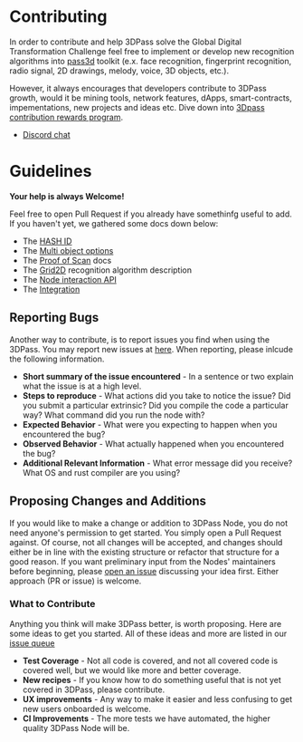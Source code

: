 # Contributing

In order to contribute and help 3DPass solve the Global Digital Transformation Challenge feel free to implement or develop new recognition algorithms into [pass3d](https://github.com/3Dpass/pass3d) toolkit (e.x. face recognition, fingerprint recognition, radio signal, 2D drawings, melody, voice, 3D objects, etc.). 

However, it always encourages that developers contribute to 3DPass growth, would it be mining tools, network features, dApps, smart-contracts, impementations, new projects and ideas etc. Dive down into [3Dpass contribution rewards program](https://3dpass.org/coin#distribution-contribution).

- [Discord chat](https://discord.gg/u24WkXcwug)

# Guidelines

 **Your help is always Welcome!**

Feel free to open Pull Request if you already have somethinfg useful to add. If you haven't yet, we gathered some docs down below:
-   The [HASH ID](https://3dpass.org/features#3drecognition-hash-id)
-   The [Multi object options](https://3dpass.org/features#multiobject)
-   The [Proof of Scan](https://3dpass.org/proof-of-scan) docs
-   The [Grid2D](https://3dpass.org/grid2d) recognition algorithm description
-   The [Node interaction API](https://github.com/3Dpass/3DP/wiki)
-   The [Integration](https://3dpass.org/features#integration)

## Reporting Bugs

Another way to contribute, is to report issues you find when using the 3DPass. You may
report new issues at [here](https://github.com/3Dpass/3DP/issues). When reporting, please inlcude the following information.

-   **Short summary of the issue encountered** - In a sentence or two explain what the issue is at a
    high level.
-   **Steps to reproduce** - What actions did you take to notice the issue? Did you submit a
    particular extrinsic? Did you compile the code a particular way? What command did you run the
    node with?
-   **Expected Behavior** - What were you expecting to happen when you encountered the bug?
-   **Observed Behavior** - What actually happened when you encountered the bug?
-   **Additional Relevant Information** - What error message did you receive? What OS and rust
    compiler are you using?

## Proposing Changes and Additions

If you would like to make a change or addition to 3DPass Node, you do not need anyone's permission
to get started. You simply open a Pull Request against. Of course, not all changes will be accepted,
and changes should either be in line with the existing structure or refactor that structure
for a good reason. If you want preliminary input from the Nodes' maintainers before beginning,
please [open an issue](https://github.com/3Dpass/3DP/issues) discussing your
idea first. Either approach (PR or issue) is welcome.

### What to Contribute

Anything you think will make 3DPass better, is worth proposing. Here are some ideas to get you
started. All of these ideas and more are listed in our
[issue queue](https://github.com/3Dpass/3DP/issues)

-   **Test Coverage** - Not all code is covered, and not all covered code is covered well, but we
    would like more and better coverage.
-   **New recipes** - If you know how to do something useful that is not yet covered in
    3DPass, please contribute.
-   **UX improvements** - Any way to make it easier and less confusing to get new users onboarded is
    welcome.
-   **CI Improvements** - The more tests we have automated, the higher quality 3DPass Node will be.
